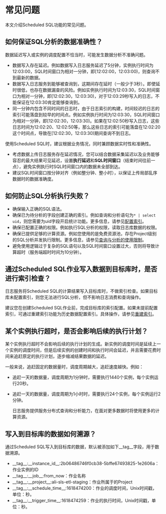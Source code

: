# 常见问题

本文介绍Scheduled SQL功能的常见问题。

## 如何保证SQL分析的数据准确性？

数据延迟写入或实例的调度配置不恰当时，可能发生数据分析不准确问题。

-   数据写入存在延迟。例如数据写入日志服务延迟了5分钟，实例执行时间为12:03:00，SQL时间窗口为相对一分钟，即\[12:02:00，12:03:00\)，则查询不到最新的数据。
-   数据写入日志服务到能够被查询到，这期间存在延时（一般少于3秒）。即使延时很低，也存在数据漏查的风险。例如实例执行时间为12:03:30，SQL时间窗口为相对一分钟，即\[12:02:30，12:03:30\)，对于12:03:29秒写入的日志，不能保证在12:03:30肯定能够查询到。
-   同一分钟内包含不同时间的日志时，由于日志索引的构建，时间较迟的日志的索引可能落盘到较早的时间点。例如实例执行时间为12:03:30，SQL时间窗口为相对一分钟，即\[12:02:30，12:03:30\)。如果在12:02:50秒写入日志，这些日志时间为12:02:20、12:02:50等，那么这些日志的索引可能落盘在12:02:20这个时间点，导致在\[12:02:30，12:03:30\)期间查询不到日志。

使用Scheduled SQL时，建议根据业务情况，同时兼顾数据实时性和准确性。

-   考虑数据上传日志服务存在延迟情况，您可以结合数据采集延迟以及业务能够容忍的最大结果可见延迟，设置**执行延迟**和**SQL时间窗口**（结束时间往前一点），避免实例执行时SQL时间窗口内的数据未全部到达。
-   建议SQL时间窗口按分钟对齐（例如整分钟、整小时），以保证上传局部乱序数据时的数据准确度。

## 如何防止SQL分析执行失败？

-   确保输入正确的SQL语法。
-   确保已为待分析的字段创建正确的索引。例如查询和分析语句为`* | select uid`，则您需要为uid字段开启统计功能。更多信息，请参见[配置索引](/cn.zh-CN/查询与分析/配置索引.md)。
-   确保已配置正确的权限。例如执行SQL分析的权限，读取日志库数据的权限。
-   确保已提供足够的计算资源。例如您使用的是免费资源池，存在Project级别的SQL分析并发执行限制。更多信息，请参见[查询与分析的使用限制](/cn.zh-CN/产品简介/使用限制/查询分析与可视化.md)。
-   避免使用逻辑过于复杂的SQL语句以及SQL时间窗口设置过大，否则将导致计算超时（服务端超时时间为10分钟）。

## 通过Scheduled SQL作业写入数据到目标库时，是否进行索引检查？

日志服务将Scheduled SQL的计算结果写入目标库时，不做索引检查。如果目标库未配置索引，则您无法进行SQL分析，但不影响日志消费和查询操作。

建议您在创建Scheduled SQL作业前，完成目标库的索引配置。如果未提前配置索引，可通过重建索引功能为历史数据配置索引。具体操作，请参见[重建索引](/cn.zh-CN/查询与分析/查询语法与功能/重建索引.md)。

## 某个实例执行超时，是否会影响后续的执行计划？

某个实例执行超时不会影响后续的执行计划的生成。新实例的调度时间是延续上一个实例的调度时间，但是后续实例的创建时间和执行时间会延迟，并且需要花费时间来追赶原定的执行计划，逐步缩减结果数据的延迟。

一般来说，追赶固定的数据量时，调度周期越大，追赶速度越快。例如：

-   追赶一天的数据量，调度周期为1分钟时，需要执行1440个实例，每个实例运行20秒。
-   追赶一天的数据量，调度周期为1小时时，需要执行24个实例，每个实例运行2分钟。

    日志服务提供服务分布式查询和分析能力，在面对更多数据时将使用更多的计算资源。


## 写入到目标库的数据如何溯源？

通过Scheduled SQL写入到目标库的数据，默认被添加如下\_\_tag\_\_字段，用于数据溯源。

-   \_\_tag\_\_:\_\_instance\_id\_\_:2b06486746f0cb38-5bffe67493825-1e2606a：作业实例的ID
-   \_\_tag\_\_:\_\_job\_\_:from\_now：作业名称
-   \_\_tag\_\_:\_\_project\_\_:ali-sls-etl-staging：作业所属于的Project
-   \_\_tag\_\_:\_\_schedule\_time\_\_:1618474200：作业的调度时间，Unix时间戳，单位：秒。
-   \_\_tag\_\_:\_\_trigger\_time\_\_:1618474259：作业的执行时间，Unix时间戳，单位：秒。

